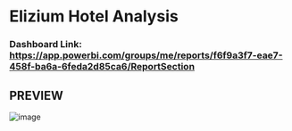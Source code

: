 # Elizium Hotel Analysis

### Dashboard Link: https://app.powerbi.com/groups/me/reports/f6f9a3f7-eae7-458f-ba6a-6feda2d85ca6/ReportSection

## PREVIEW
![image](https://github.com/user-attachments/assets/22ff2f86-517f-4f6c-b71b-577b4a06b67b)
